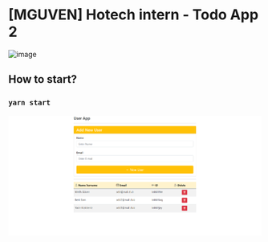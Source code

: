 # [MGUVEN] Hotech intern - Todo App 2

![image](http://www.hotech.company/files/E2D46D32-3B4E-4DDD-8F4A-E5EA526E6D49/imgs/menu_logo.png)


## How to start?

### `yarn start`


![image](./yb-todo.png)


